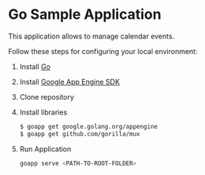 # Go Sample Application
This application allows to manage calendar events.

Follow these steps for configuring your local environment:

1. Install [Go](https://golang.org/dl/)
2. Install [Google App Engine SDK](https://cloud.google.com/appengine/downloads#Google_App_Engine_SDK_for_Go)
3. Clone repository
4. Install libraries

    ```sh
    $ goapp get google.golang.org/appengine
    $ goapp get github.com/gorilla/mux
    ```

5. Run Application

    ```sh
    goapp serve <PATH-TO-ROOT-FOLDER>
    ```
